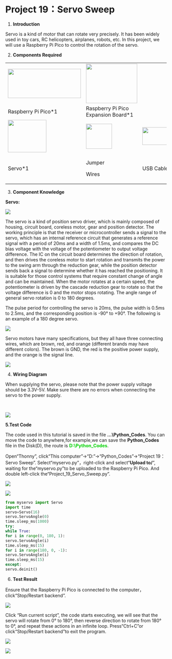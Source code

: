 # Project 19：Servo Sweep

1.  **Introduction**

Servo is a kind of motor that can rotate very precisely. It has been widely used in toy cars, RC helicopters, airplanes, robots, etc. In this project, we will use a Raspberry Pi Pico to control the rotation of the servo.

2.  **Components Required**

<table>
<tbody>
<tr class="odd">
<td><img src="https://raw.githubusercontent.com/keyestudio/KS3025-KS3025F-Keyestudio-Raspberry-Pi-Pico-Learning-Kit-Complete-Edition-Python/master/media/b18fe281156b29c44796f72222718d58.jpeg" style="width:2.37431in;height:0.94514in" /></td>
<td><img src="https://raw.githubusercontent.com/keyestudio/KS3025-KS3025F-Keyestudio-Raspberry-Pi-Pico-Learning-Kit-Complete-Edition-Python/master/media/bbed91c0b45fcafc7e7163bfeabf68f9.png" style="width:1.67014in;height:1.28472in" /></td>
<td></td>
</tr>
<tr class="even">
<td>Raspberry Pi Pico*1</td>
<td>Raspberry Pi Pico Expansion Board*1</td>
<td></td>
</tr>
<tr class="odd">
<td><img src="https://raw.githubusercontent.com/keyestudio/KS3025-KS3025F-Keyestudio-Raspberry-Pi-Pico-Learning-Kit-Complete-Edition-Python/master/media/cd0bc424e9916881a1a903793821a042.png" style="width:1.25417in;height:1.04792in" /></td>
<td><img src="https://raw.githubusercontent.com/keyestudio/KS3025-KS3025F-Keyestudio-Raspberry-Pi-Pico-Learning-Kit-Complete-Edition-Python/master/media/c801a7baee258ff7f5f28ac6e9a7097b.png" style="width:0.84722in;height:0.81389in" /></td>
<td><img src="https://raw.githubusercontent.com/keyestudio/KS3025-KS3025F-Keyestudio-Raspberry-Pi-Pico-Learning-Kit-Complete-Edition-Python/master/media/7dcbd02995be3c142b2f97df7f7c03ce.png" style="width:1.05903in;height:0.56667in" /></td>
</tr>
<tr class="even">
<td>Servo*1</td>
<td><p>Jumper</p>
<p>Wires</p></td>
<td>USB Cable*1</td>
</tr>
</tbody>
</table>

3.  **Component Knowledge**

**Servo:**

![](../media/99830768916233a9c5900ac399006c17.png)

The servo is a kind of position servo driver, which is mainly composed of housing, circuit board, coreless motor, gear and position detector. The working principle is that the receiver or microcontroller sends a signal to the servo, which has an internal reference circuit that generates a reference signal with a period of 20ms and a width of 1.5ms, and compares the DC bias voltage with the voltage of the potentiometer to output voltage difference. The IC on the circuit board determines the direction of rotation, and then drives the coreless motor to start rotation and transmits the power to the swing arm through the reduction gear, while the position detector sends back a signal to determine whether it has reached the positioning. It is suitable for those control systems that require constant change of angle and can be maintained. When the motor rotates at a certain speed, the potentiometer is driven by the cascade reduction gear to rotate so that the voltage difference is 0 and the motor stops rotating. The angle range of general servo rotation is 0 to 180 degrees.

The pulse period for controlling the servo is 20ms, the pulse width is 0.5ms to 2.5ms, and the corresponding position is -90° to +90°. The following is an example of a 180 degree servo.

![](../media/708316fde05c62113a3024e0efb0c237.jpeg)

Servo motors have many specifications, but they all have three connecting wires, which are brown, red, and orange (different brands may have different colors). The brown is GND, the red is the positive power supply, and the orange is the signal line.

![](../media/3f5bc31305e64108bed3b3619d602891.jpeg)

4.  **Wiring Diagram**
    
When supplying the servo, please note that the power supply voltage should be 3.3V-5V. Make sure there are no errors when connecting the servo to the power supply.

 

![](../media/64a80947d0cd45b50d4bd1d125509bbe.png)

**5.Test Code**

The code used in this tutorial is saved in the file **...\\Python_Codes**. You can move the code to anywhere,for example,we can save the **Python_Codes** file in the Disk(D), the route is <span style="color: rgb(0, 209, 0);">**D:\\Python_Codes**</span>.

Open“Thonny”, click“This computer”→“D:”→“Python_Codes”→“Project 19：Servo Sweep”. 
Select“myservo\.py”，right-click and select“**Upload to/**”, waiting for the“myservo\.py”to be uploaded to the Raspberry Pi Pico. And double left-click the“Project\_19\_Servo\_Sweep.py”.

![](../media/31cd81f84d6666bf9806abddbe0d1632.png)

![](../media/7167ad374cdf0aa592739e0aa9f0dcec.png)

```python
from myservo import Servo
import time
servo=Servo(16)
servo.ServoAngle(0)
time.sleep_ms(1000)
try:
while True:
for i in range(0, 180, 1):
servo.ServoAngle(i)
time.sleep_ms(15)
for i in range(180, 0, -1):
servo.ServoAngle(i)
time.sleep_ms(15)
except:
servo.deinit()
```


6.  **Test Result**
    

Ensure that the Raspberry Pi Pico is connected to the computer，click“Stop/Restart backend”.

![](../media/e04de0afec735a4f27700be0d990121d.png)

Click “Run current script”, the code starts executing, we will see that the servo will rotate from 0° to 180°, then reverse direction to rotate from 180° to 0°, and repeat these actions in an infinite loop. Press“Ctrl+C”or click“Stop/Restart backend”to exit the program.

![](../media/33bbece8b90ae027e1a8af54fcbac01e.png)

![](../media/c5250405a4290ecb2d758ff1097310c7.png)

